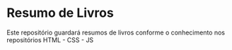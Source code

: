# Resumo de Livros
 Este repositório guardará resumos de livros conforme o conhecimento nos repositórios HTML - CSS - JS
